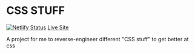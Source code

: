 # CSS STUFF

[![Netlify Status](https://api.netlify.com/api/v1/badges/7e7c37e0-c683-4a97-b47f-3aa2a94f5c40/deploy-status)](https://app.netlify.com/sites/css-stuff-ik/deploys)
[Live Site](https://css-stuff-ik.netlify.app/)

A project for me to reverse-engineer different "CSS stuff" to get better at css
